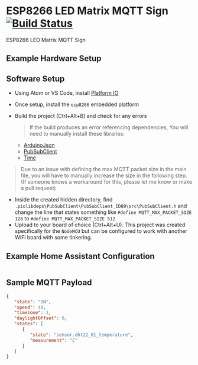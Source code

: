 # ESP8266 LED Matrix MQTT Sign [![Build Status](https://travis-ci.org/timmo001/ESP8266-LED-Matrix-MQTT-Sign.svg?branch=master)](https://travis-ci.org/timmo001/ESP8266-LED-Matrix-MQTT-Sign)

ESP8266 LED Matrix MQTT Sign

## Example Hardware Setup



## Software Setup

- Using Atom or VS Code, install [Platform IO](https://platformio.org/platformio-ide)
- Once setup, install the `esp8266` embedded platform
- Build the project (Ctrl+Alt+B) and check for any errors

  > If the build produces an error referencing dependencies, You will need to manually install these libraries:
    - [ArduinoJson](https://platformio.org/lib/show/64/ArduinoJson)
    - [PubSubClient](https://platformio.org/lib/show/89/PubSubClient)
    - [Time](https://platformio.org/lib/show/44/Time)
> Due to an issue with defining the max MQTT packet size in the main file, you will have to manually increase the size in the following step. (If someone knows a workaround for this, please let me know or make a pull request)
- Inside the created hidden directory, find `.piolibdeps\PubSubClient\PubSubClient_ID89\src\PubSubClient.h` and change the line that states something like `#define MQTT_MAX_PACKET_SIZE 128` to `#define MQTT_MAX_PACKET_SIZE 512`
- Upload to your board of choice (Ctrl+Alt+U). This project was created specifically for the `NodeMCU` but can be configured to work with another WiFi board with some tinkering.

## Example Home Assistant Configuration

```yaml
```

## Sample MQTT Payload

```json
{
   "state": "ON",
   "speed": 40,
   "timezone": 1,
   "daylightOffset": 0,
   "states": [
      {
         "state": "sensor.dht22_01_temperature",
         "measurement": "C"
      }
   ]
}
```

